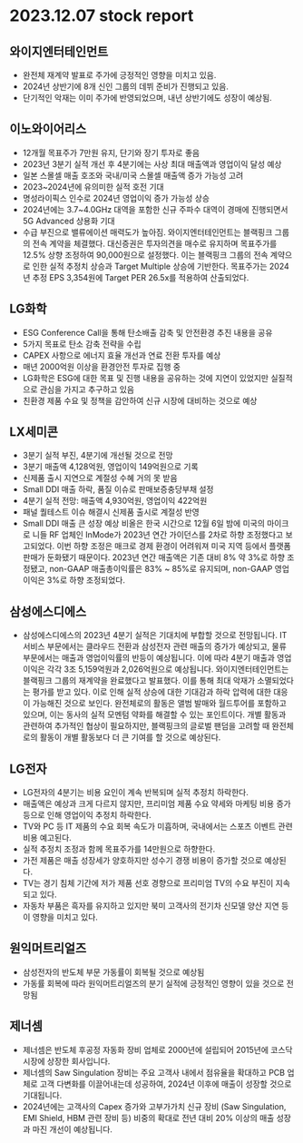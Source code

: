 # 2023.12.07 stock report
## 와이지엔터테인먼트
- 완전체 재계약 발표로 주가에 긍정적인 영향을 미치고 있음.
- 2024년 상반기에 8개 신인 그룹의 데뷔 준비가 진행되고 있음.
- 단기적인 악재는 이미 주가에 반영되었으며, 내년 상반기에도 성장이 예상됨.
## 이노와이어리스
- 12개월 목표주가 7만원 유지, 단기와 장기 투자로 좋음
- 2023년 3분기 실적 개선 후 4분기에는 사상 최대 매출액과 영업이익 달성 예상
- 일본 스몰셀 매출 호조와 국내/미국 스몰셀 매출액 증가 가능성 고려
- 2023~2024년에 유의미한 실적 호전 기대
- 명성라이픽스 인수로 2024년 영업이익 증가 가능성 상승
- 2024년에는 3.7~4.0GHz 대역을 포함한 신규 주파수 대역이 경매에 진행되면서 5G Advanced 상용화 기대
- 수급 부진으로 밸류에이션 매력도가 높아짐.
와이지엔터테인먼트는 블랙핑크 그룹의 전속 계약을 체결했다. 대신증권은 투자의견을 매수로 유지하며 목표주가를 12.5% 상향 조정하여 90,000원으로 설정했다. 이는 블랙핑크 그룹의 전속 계약으로 인한 실적 추정치 상승과 Target Multiple 상승에 기반한다. 목표주가는 2024년 추정 EPS 3,354원에 Target PER 26.5x를 적용하여 산출되었다.
## LG화학
- ESG Conference Call을 통해 탄소배출 감축 및 안전환경 추진 내용을 공유
- 5가지 목표로 탄소 감축 전략을 수립
- CAPEX 사항으로 에너지 효율 개선과 연료 전환 투자를 예상
- 매년 2000억원 이상을 환경안전 투자로 집행 중
- LG화학은 ESG에 대한 목표 및 진행 내용을 공유하는 것에 지연이 있었지만 실질적으로 관심을 가지고 추구하고 있음
- 친환경 제품 수요 및 정책을 감안하여 신규 시장에 대비하는 것으로 예상
## LX세미콘 
- 3분기 실적 부진, 4분기에 개선될 것으로 전망
- 3분기 매출액 4,128억원, 영업이익 149억원으로 기록
- 신제품 출시 지연으로 계절성 수혜 거의 못 받음
- Small DDI 매출 하락, 품질 이슈로 판매보증충당부채 설정
- 4분기 실적 전망: 매출액 4,930억원, 영업이익 422억원
- 패널 퀄테스트 이슈 해결시 신제품 출시로 계절성 반영
- Small DDI 매출 큰 성장 예상
비올은 한국 시간으로 12월 6일 밤에 미국의 마이크로 니들 RF 업체인 InMode가 2023년 연간 가이던스를 2차로 하향 조정했다고 보고되었다. 이번 하향 조정은 매크로 경제 환경이 어려워져 미국 지역 등에서 플랫폼 판매가 둔화됐기 때문이다. 2023년 연간 매출액은 기존 대비 8% 약 3%로 하향 조정됐고, non-GAAP 매출총이익률은 83% ~ 85%로 유지되며, non-GAAP 영업이익은 3%로 하향 조정되었다.
## 삼성에스디에스
- 삼성에스디에스의 2023년 4분기 실적은 기대치에 부합할 것으로 전망됩니다. IT 서비스 부문에서는 클라우드 전환과 삼성전자 관련 매출의 증가가 예상되고, 물류 부문에서는 매출과 영업이익률의 반등이 예상됩니다. 이에 따라 4분기 매출과 영업이익은 각각 3조 5,159억원과 2,026억원으로 예상됩니다.
와이지엔터테인먼트는 블랙핑크 그룹의 재계약을 완료했다고 발표했다. 이를 통해 최대 악재가 소멸되었다는 평가를 받고 있다. 이로 인해 실적 상승에 대한 기대감과 하락 압력에 대한 대응이 가능해진 것으로 보인다. 완전체로의 활동은 앨범 발매와 월드투어를 포함하고 있으며, 이는 동사의 실적 모멘텀 약화를 해결할 수 있는 포인트이다. 개별 활동과 관련하여 추가적인 협상이 필요하지만, 블랙핑크의 글로벌 팬덤을 고려할 때 완전체로의 활동이 개별 활동보다 더 큰 기여를 할 것으로 예상된다.
## LG전자
- LG전자의 4분기는 비용 요인이 계속 반복되며 실적 추정치 하락한다.
- 매출액은 예상과 크게 다르지 않지만, 프리미엄 제품 수요 약세와 마케팅 비용 증가 등으로 인해 영업이익 추정치 하락한다.
- TV와 PC 등 IT 제품의 수요 회복 속도가 미흡하며, 국내에서는 스포츠 이벤트 관련 비용 예고된다.
- 실적 추정치 조정과 함께 목표주가를 14만원으로 하향한다.
- 가전 제품은 매출 성장세가 양호하지만 성수기 경쟁 비용이 증가할 것으로 예상된다.
- TV는 경기 침체 기간에 저가 제품 선호 경향으로 프리미엄 TV의 수요 부진이 지속되고 있다.
- 자동차 부품은 흑자를 유지하고 있지만 북미 고객사의 전기차 신모델 양산 지연 등이 영향을 미치고 있다.
## 원익머트리얼즈
- 삼성전자의 반도체 부문 가동률이 회복될 것으로 예상됨
- 가동률 회복에 따라 원익머트리얼즈의 분기 실적에 긍정적인 영향이 있을 것으로 전망됨
## 제너셈
- 제너셈은 반도체 후공정 자동화 장비 업체로 2000년에 설립되어 2015년에 코스닥 시장에 상장한 회사입니다.
- 제너셈의 Saw Singulation 장비는 주요 고객사 내에서 점유율을 확대하고 PCB 업체로 고객 다변화를 이끌어내는데 성공하여, 2024년 이후에 매출이 성장할 것으로 기대됩니다.
- 2024년에는 고객사의 Capex 증가와 고부가가치 신규 장비 (Saw Singulation, EMI Shield, HBM 관련 장비 등) 비중의 확대로 전년 대비 20% 이상의 매출 성장과 마진 개선이 예상됩니다.